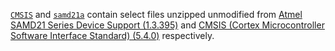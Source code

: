 [`CMSIS`](arm/CMSIS) and [`samd21a`](arm/samd21a) contain select files unzipped unmodified from [Atmel SAMD21 Series Device Support (1.3.395)](http://packs.download.atmel.com/#ATSAMD21E18A) and [CMSIS (Cortex Microcontroller Software Interface Standard) (5.4.0)](http://packs.download.atmel.com/#ARMCM0P) respectively.
